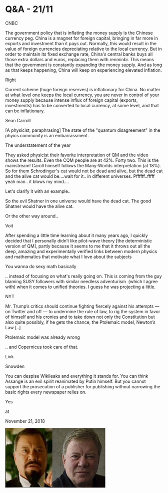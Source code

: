 # Q&A - 21/11

CNBC

The government policy that is inflating the money supply is the Chinese currency peg. China is a magnet for foreign capital, bringing in far more in exports and investment than it pays out. Normally, this would result in the value of foreign currencies depreciating relative to the local currency. But in order to maintain its fixed exchange rate, China's central banks buys all those extra dollars and euros, replacing them with renminbi. This means that the government is constantly expanding the money supply. And as long as that keeps happening, China will keep on experiencing elevated inflation.



Right



Current scheme (huge foreign reserves) is inflationary for China. No matter at what level one keeps the local currency, you are never in control of your money supply because intense influx of foreign capital (exports, investments) has to be converted to local currency, at some level, and that can be inflationary.



Sean Carroll



[A physicist, paraphrasing] The state of the "quantum disagreement" in the phyics community is an embarrassment. 



The understatement of the year



They asked physicist their favorite interpretation of QM and the video shows the results. Even the CQM people are at 42%. Forty two. This is the mainstream! Caroll himself follows the Many-Worlds interpretation (at 18%). So for them Schrodinger's cat would not be dead and alive, but the dead cat and the alive cat would be....wait for it.. in different universes. Pffffff..fffff yeah man.. it blows my mind....

Let's clarify it with an example..

So the evil Shatner in one universe would have the dead cat. The good Shatner would have the alive cat.

Or the other way around..







Voit

After spending a little time learning about it many years ago, I quickly decided that I personally didn’t like pilot-wave theory [the deterministic version of QM], partly because it seems to me that it throws out all the deep, amazing and experimentally verified links between modern physics and mathematics that motivate what I love about the subjects

You wanna do sexy math basically

.. instead of focusing on what's really going on. This is coming from the guy blaming SUSY followers with similar needless adventurism  (which I agree with) when it comes to unified theories. I guess he was projecting a little.

NYT

Mr. Trump’s critics should continue fighting fiercely against his attempts — on Twitter and off — to undermine the rule of law, to rig the system in favor of himself and his cronies and to take down not only the Constitution but also quite possibly, if he gets the chance, the Ptolemaic model, Newton’s Law [..]

Ptolemaic model was already wrong  

.. and Copernicus took care of that.

Link

Snowden

You can despise Wikileaks and everything it stands for. You can think Assange is an evil spirit reanimated by Putin himself. But you cannot support the prosecution of a publisher for publishing without narrowing the basic rights every newspaper relies on.

Yes 








at

November 21, 2018















![](william_shatner_-_h_2015.jpg)
